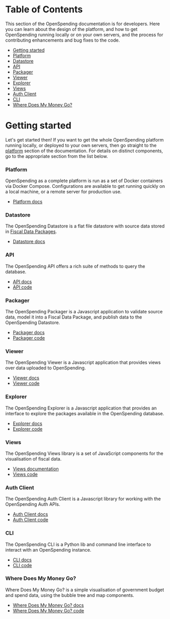 # Table of Contents

This section of the OpenSpending documentation is for developers. Here you can learn about the design of the platform, and how to get OpenSpending running locally or on your own servers, and the process for contributing enhancements and bug fixes to the code.

- [Getting started](#getting-started)
- [Platform](platform/)
- [Datastore](datastore/)
- [API](api/)
- [Packager](packager/)
- [Viewer](viewer/)
- [Explorer](explorer/)
- [Views](views/)
- [Auth Client](auth-client/)
- [CLI](cli/)
- [Where Does My Money Go?](wdmmg/)

# Getting started

Let's get started then! If you want to get the whole OpenSpending platform running locally, or deployed to your own servers, then go straight to the [platform](platform/) section of the documentation. For details on distinct components, go to the appropriate section from the list below.

### Platform

OpenSpending as a complete platform is run as a set of Docker containers via Docker Compose. Configurations are available to get running quickly on a local machine, or a remote server for production use.

* [Platform docs](platform/)

### Datastore

The OpenSpending Datastore is a flat file datastore with source data stored in [Fiscal Data Packages](http://fiscal.dataprotocols.org/spec/).

* [Datastore docs](datastore/)

### API

The OpenSpending API offers a rich suite of methods to query the database.

* [API docs](api/)
* [API code](https://github.com/openspending/os-api)

### Packager

The OpenSpending Packager is a Javascript application to validate source data, model it into a Fiscal Data Package, and publish data to the OpenSpending Datastore.

* [Packager docs](packager/)
* [Packager code](https://github.com/openspending/os-packager)

### Viewer

The OpenSpending Viewer is a Javascript application that provides views over data uploaded to OpenSpending.

* [Viewer docs](viewer/)
* [Viewer code](https://github.com/openspending/os-viewer)

### Explorer

The OpenSpending Explorer is a Javascript application that provides an interface to explore the packages available in the OpenSpending database.

* [Explorer docs](explorer/)
* [Explorer code](https://github.com/openspending/os-explorer)

### Views

The OpenSpending Views library is a set of JavaScript components for the visualisation of fiscal data.

* [Views documentation](views/)
* [Views code](https://github.com/openspending/babbage.ui/tree/feature/modern)

### Auth Client

The OpenSpending Auth Client is a Javascript library for working with the OpenSpending Auth APIs.

* [Auth Client docs](auth-client/)
* [Auth Client code](https://github.com/openspending/os-auth-client)

### CLI

The OpenSpending CLI is a Python lib and command line interface to interact with an OpenSpending instance.

* [CLI docs](cli/)
* [CLI code](https://github.com/openspending/os-cli)

### Where Does My Money Go?

Where Does My Money Go? is a simple visualisation of government budget and spend data, using the bubble tree and map components.

* [Where Does My Money Go? docs](wdmmg/)
* [Where Does My Money Go? code](https://github.com/openspending/wheredoesmymoneygo.org)
